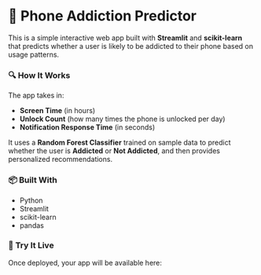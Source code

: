 # 📱 Phone Addiction Predictor

This is a simple interactive web app built with **Streamlit** and **scikit-learn** that predicts whether a user is likely to be addicted to their phone based on usage patterns.

### 🔍 How It Works
The app takes in:
- **Screen Time** (in hours)
- **Unlock Count** (how many times the phone is unlocked per day)
- **Notification Response Time** (in seconds)

It uses a **Random Forest Classifier** trained on sample data to predict whether the user is **Addicted** or **Not Addicted**, and then provides personalized recommendations.

### 📦 Built With
- Python
- Streamlit
- scikit-learn
- pandas

### 🚀 Try It Live
Once deployed, your app will be available here:
